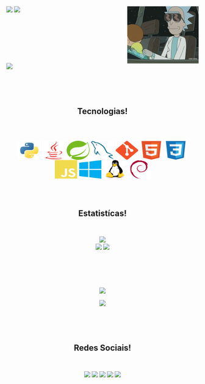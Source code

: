 ## <img height = "150em" align = "right" alt = "Obito" src = "https://github.com/Samuel-Melo/Samuel-Melo/blob/main/rick.gif?raw=true" style = "max-width: 100%;"/>
![](https://komarev.com/ghpvc/?username=Samuel-Melo&color=brightgreen) ![](https://visitor-badge.glitch.me/badge?page_id=Samuel-Melo.Samuel-Melo)

<br>
<br>
<br>
<br>
<br>
<br>

<a href="https://tarun-kamboj.github.io/"><img src="https://readme-typing-svg.herokuapp.com/?font=Zen+Tokyo+Zoo&color=878787&size=50&center=true&vCenter=true&width=1000&height=100&lines=OLÁ+%F0%9F%91%8B+MEU+NOME+É+SAMUEL.;EU+SOU+DESENVOLVEDOR+JAVA;E+WEB+FULL+STACK.;OBRIGADO+PELA+VISITA+%F0%9F%98%84.;VOLTE+SEMPRE+%F0%9F%98%83."></a>

  <br>
  <br>
  <br>
  
  <div style = "display: inline_block">

  <h2 align="center">
  Tecnologias!
  </h2>
  
  <br>
  <br>
    
  <p align="center">
    
  <img align = "center" alt = "Python" height = "50" width = "60" src = "https://raw.githubusercontent.com/devicons/devicon/master/icons/python/python-original.svg "/>

  <img align = "center" alt = "Java" height = "50" width = "60" src = "https://raw.githubusercontent.com/devicons/devicon/master/icons/java/java-plain.svg "/>

  <img align = "center" alt = "Springboot" height = "50" width = "60" src = "https://raw.githubusercontent.com/devicons/devicon/master/icons/spring/spring-original.svg "/>

 <img align = "center" alt = "Mysql" height = "50" width = "60" src = "https://raw.githubusercontent.com/devicons/devicon/master/icons/mysql/mysql-plain.svg "/>

  <img align = "center" alt = "Git" height = "50" width = "60" src = "https://raw.githubusercontent.com/devicons/devicon/master/icons/git/git-plain.svg "/>

  <img align = "center" alt = "Html" height = "50" width = "60" src = "https://raw.githubusercontent.com/devicons/devicon/master/icons/html5/html5-original.svg "/>

  <img align = "center" alt = "Css" height = "50" width = "60" src = "https://raw.githubusercontent.com/devicons/devicon/master/icons/css3/css3-original.svg "/>
  
  <img align = "center" alt = "Javascript" height = "50" width = "60" src = "https://raw.githubusercontent.com/devicons/devicon/master/icons/javascript/javascript-plain.svg "/>
  
 <img align = "center" alt = "Windows" height = "50" width = "60" src = "https://raw.githubusercontent.com/devicons/devicon/master/icons/windows8/windows8-original.svg "/>
    
  <img align = "center" alt = "Linux" height = "50" width = "60" src = "https://raw.githubusercontent.com/devicons/devicon/master/icons/linux/linux-original.svg "/>
 
 <img align = "center" alt = "Debian" height = "50" width = "60" src = "https://raw.githubusercontent.com/devicons/devicon/master/icons/debian/debian-original.svg "/>
 
<!--<img align = "center" alt = "Bash" height = "50" width = "60" src = "https://raw.githubusercontent.com/devicons/devicon/master/icons/bash/bash-original.svg "/>-->
    
  </p>

</div>
  
  <br>
  <br>
  
  <h2 align="center">
  Estatistícas!
  </h2>
  
  <br>

  <div>
  
 <p align = "center">

   
<img src="https://github-readme-stats.vercel.app/api/wakatime?username=samuelMelo&show_icons=true&line_height=27&theme=chartreuse-dark&bg_color=00000000&text_color=878787&line=40c463&point=00000000&area=true&area_color=40c463&hide_border=true(https://github.com/anuraghazra/github-readme-stats)" width="50%"/>
<br>
<img src = "https://github-readme-stats.vercel.app/api?username=Samuel-Melo&show_icons=true&line_height=27&theme=chartreuse-dark&bg_color=00000000&icon_color=006400&text_color=878787&line=40c463&point=00000000&area=true&area_color=40c463&hide_border=true(https://github.com/anuraghazra/github-readme-stats)"/>
<img src = "https://github-readme-stats.vercel.app/api?username=Samuel-Melo&show_icons=true&theme=chartreuse-dark&bg_color=00000000&text_color=878787&line=40c463&point=00000000&area=true&area_color=40c463&hide_border=true(https://github.com/anuraghazra/github-readme-stats)"/>
   
</p>
  
<br>
<br>
<br>
<br>
  
<p align = "center">
 <img  src="https://github-readme-streak-stats.herokuapp.com/?user=Samuel-Melo&show_icons=true&locale=en&layout=compact&background=00000000&hide_border=true&stroke=878787&ring=00FF00&fire=00FF00&currStreakNum=878787&sideNums=878787&currStreakLabel=878787&sideLabels=878787&dates=878787&line_height=0(https://git.io/streak-stats)" />
</p> 

<p align = "center">
 <img src="https://activity-graph.herokuapp.com/graph?username=Samuel-Melo&bg_color=00000000&color=878787&line=00FF00&point=00000000&area=true&area_color=00FF00&hide_border=true(https://github.com/ashutosh00710/github-readme-activity-graph)"/>
</p> 
      
<br>
<br>
<br>

<h2 align="center">
Redes Sociais!
</h2>
      
<br>

<div align="center">

<a href="https://www.instagram.com/zsamuel_meloz/" target="_blank" ><img height="25em" src="https://img.shields.io/badge/-Instagram-af4c4d?style=flat-square&logo=Instagram&logoColor=white"/></a>
<a href="mailto:samueldemelo43@gmail.com" target="_blank"><img height="25em" src="https://img.shields.io/badge/-Gmail-db4a39?style=flat-square&logo=Gmail&logoColor=white"/></a>
<a href="https://www.linkedin.com/in/samuel-melo-/" target="_blank"><img height="25em" src="https://img.shields.io/badge/-Linkedin-0e76a8?style=flat-square&logo=Linkedin&logoColor=white"/></a>
<a href="https://twitter.com/_SamuelMelo_" target="_blank"><img height="25em" src="https://img.shields.io/badge/-Twitter-00acee?style=flat-square&logo=twitter&logoColor=white"/></a>
<a href="https://youtube.com/channel/UCGgVPXc4RQpZawenC642hSA" target="_blank"><img height="25em" src="https://img.shields.io/badge/-YouTube-B2071D?style=flat-square&logo=YouTube&logoColor=white"/></a>


<!-- <img height="25em" src="https://img.shields.io/badge/-Linktree-65da65?style=flat-square&logo=linktree&logoColor=white&link=https://linktr.ee/josevictorsantos"/> -->

</div>
